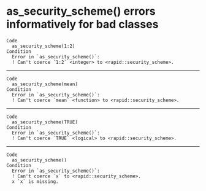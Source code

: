 # as_security_scheme() errors informatively for bad classes

    Code
      as_security_scheme(1:2)
    Condition
      Error in `as_security_scheme()`:
      ! Can't coerce `1:2` <integer> to <rapid::security_scheme>.

---

    Code
      as_security_scheme(mean)
    Condition
      Error in `as_security_scheme()`:
      ! Can't coerce `mean` <function> to <rapid::security_scheme>.

---

    Code
      as_security_scheme(TRUE)
    Condition
      Error in `as_security_scheme()`:
      ! Can't coerce `TRUE` <logical> to <rapid::security_scheme>.

---

    Code
      as_security_scheme()
    Condition
      Error in `as_security_scheme()`:
      ! Can't coerce `x` to <rapid::security_scheme>.
      x `x` is missing.

